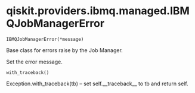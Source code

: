<span id="qiskit-providers-ibmq-managed-ibmqjobmanagererror" />

# qiskit.providers.ibmq.managed.IBMQJobManagerError

`IBMQJobManagerError(*message)`

Base class for errors raise by the Job Manager.

Set the error message.

`with_traceback()`

Exception.with\_traceback(tb) – set self.\_\_traceback\_\_ to tb and return self.
